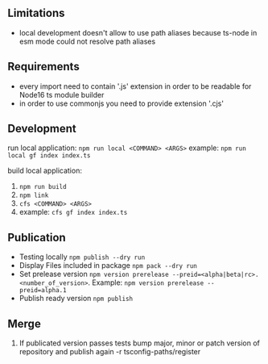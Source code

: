 ## Limitations

- local development doesn't allow to use path aliases because ts-node in esm mode could not resolve path aliases

## Requirements

- every import need to contain '.js' extension in order to be readable for Node16 ts module builder
- in order to use commonjs you need to provide extension '.cjs'

## Development

run local application: `npm run local <COMMAND> <ARGS>`
example: `npm run local gf index index.ts`

build local application:

1. `npm run build`
2. `npm link`
3. `cfs <COMMAND> <ARGS>`
4. example: `cfs gf index index.ts`

## Publication

- Testing locally `npm publish --dry run`
- Display Files included in package `npm pack --dry run`
- Set prelease version `npm version prerelease --preid=<alpha|beta|rc>.<number_of_version>`. Example: `npm version prerelease --preid=alpha.1`
- Publish ready version `npm publish`

## Merge

1. If publicated version passes tests bump major, minor or patch version of repository and publish again
   -r tsconfig-paths/register
